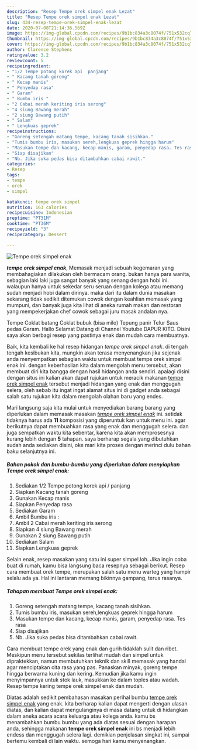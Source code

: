 ```yaml
---
description: "Resep Tempe orek simpel enak Lezat"
title: "Resep Tempe orek simpel enak Lezat"
slug: 434-resep-tempe-orek-simpel-enak-lezat
date: 2020-07-08T21:14:36.569Z
image: https://img-global.cpcdn.com/recipes/9b1bc834a3c8074f/751x532cq70/tempe-orek-simpel-enak-foto-resep-utama.jpg
thumbnail: https://img-global.cpcdn.com/recipes/9b1bc834a3c8074f/751x532cq70/tempe-orek-simpel-enak-foto-resep-utama.jpg
cover: https://img-global.cpcdn.com/recipes/9b1bc834a3c8074f/751x532cq70/tempe-orek-simpel-enak-foto-resep-utama.jpg
author: Clarence Stephens
ratingvalue: 3.2
reviewcount: 5
recipeingredient:
- "1/2 Tempe potong korek api  panjang"
- " Kacang tanah goreng"
- " Kecap manis"
- " Penyedap rasa"
- " Garam"
- " Bumbu iris "
- "2 Cabai merah keriting iris serong"
- "4 siung Bawang merah"
- "2 siung Bawang putih"
- " Salam"
- " Lengkuas geprek"
recipeinstructions:
- "Goreng setengah matang tempe, kacang tanah sisihkan."
- "Tumis bumbu iris, masukan sereh,lengkuas geprek hingga harum"
- "Masukan tempe dan kacang, kecap manis, garam, penyedap rasa. Tes rasa"
- "Siap disajikan"
- "Nb. Jika suka pedas bisa ditambahkan cabai rawit."
categories:
- Resep
tags:
- tempe
- orek
- simpel

katakunci: tempe orek simpel 
nutrition: 163 calories
recipecuisine: Indonesian
preptime: "PT31M"
cooktime: "PT36M"
recipeyield: "3"
recipecategory: Dessert

---
```



![Tempe orek simpel enak](https://img-global.cpcdn.com/recipes/9b1bc834a3c8074f/751x532cq70/tempe-orek-simpel-enak-foto-resep-utama.jpg)

<b><i>tempe orek simpel enak</i></b>, Memasak menjadi sebuah kegemaran yang membahagiakan dilakukan oleh bermacam orang. bukan hanya para wanita, sebagian laki laki juga sangat banyak yang senang dengan hobi ini. walaupun hanya untuk sekedar seru seruan dengan kolega atau memang sudah menjadi hobi dalam dirinya. maka dari itu dalam dunia masakan sekarang tidak sedikit ditemukan cowok dengan keahlian memasak yang mumpuni, dan banyak juga kita lihat di aneka rumah makan dan restoran yang mempekerjakan chef cowok sebagai juru masak andalan nya.

Tempe Coklat batang Coklat bubuk (bisa milo) Tepung panir Telur Saus pedas Garam. Hallo Selamat Datang di Channel Youtube DAPUR KITO. Disini saya akan berbagi resep yang pastinya enak dan mudah cara membuatnya.

Baik, kita kembali ke hal resep hidangan <i>tempe orek simpel enak</i>. di tengah tengah kesibukan kita, mungkin akan terasa menyenangkan jika sejenak anda menyempatkan sebagian waktu untuk membuat tempe orek simpel enak ini. dengan keberhasilan kita dalam mengolah menu tersebut, akan membuat diri kita bangga dengan hasil hidangan anda sendiri. apalagi disini dengan situs ini kalian akan dapat rujukan untuk meracik makanan <u>tempe orek simpel enak</u> tersebut menjadi hidangan yang enak dan menggugah selera, oleh sebab itu ingat ingat alamat situs ini di gadget anda sebagai salah satu rujukan kita dalam mengolah olahan baru yang endes.


Mari langsung saja kita mulai untuk menyediakan barang barang yang diperlukan dalam memasak masakan <u><i>tempe orek simpel enak</i></u> ini. setidak tidaknya harus ada <b>11</b> komposisi yang diperuntuk kan untuk menu ini. agar berikutnya dapat membuahkan rasa yang enak dan menggugah selera. dan juga sempatkan waktu kita sebentar, karena kita akan memprosesnya kurang lebih dengan <b>5</b> tahapan. saya berharap segala yang dibutuhkan sudah anda sediakan disini, oke mari kita proses dengan merinci dulu bahan baku selanjutnya ini.

<!--inarticleads1-->

##### Bahan pokok dan bumbu-bumbu yang diperlukan dalam menyiapkan Tempe orek simpel enak:

1. Sediakan 1/2 Tempe potong korek api / panjang
1. Siapkan  Kacang tanah goreng
1. Gunakan  Kecap manis
1. Siapkan  Penyedap rasa
1. Sediakan  Garam
1. Ambil  Bumbu iris :
1. Ambil 2 Cabai merah keriting iris serong
1. Siapkan 4 siung Bawang merah
1. Gunakan 2 siung Bawang putih
1. Sediakan  Salam
1. Siapkan  Lengkuas geprek


Selain enak, resep masakan yang satu ini super simpel loh. Jika ingin coba buat di rumah, kamu bisa langsung baca resepnya sebagai berikut. Resep cara membuat orek tempe, merupakan salah satu menu warteg yang hampir selalu ada ya. Hal ini lantaran memang bikinnya gampang, terus rasanya. 

<!--inarticleads2-->

##### Tahapan membuat Tempe orek simpel enak:

1. Goreng setengah matang tempe, kacang tanah sisihkan.
1. Tumis bumbu iris, masukan sereh,lengkuas geprek hingga harum
1. Masukan tempe dan kacang, kecap manis, garam, penyedap rasa. Tes rasa
1. Siap disajikan
1. Nb. Jika suka pedas bisa ditambahkan cabai rawit.


Cara membuat tempe orek yang enak dan gurih tidaklah sulit dan ribet. Meskipun menu tersebut sekilas terlihat mudah dan simpel untuk dipraktekkan, namun membutuhkan teknik dan skill memasak yang handal agar menciptakan cita rasa yang pas. Panaskan minyak, goreng tempe hingga berwarna kuning dan kering. Kemudian jika kamu ingin menyimpannya untuk stok lauk, masukkan ke dalam toples atau wadah. Resep tempe kering tempe orek simpel enak dan mudah. 

Diatas adalah sedikit pembahasan masakan perihal bumbu <u>tempe orek simpel enak</u> yang enak. kita berharap kalian dapat mengerti dengan ulasan diatas, dan kalian dapat mengulanginya di masa datang untuk di hidangkan dalam aneka acara acara keluarga atau kolega anda. kamu bs menambahkan bumbu bumbu yang ada diatas sesuai dengan harapan anda, sehingga makanan <b>tempe orek simpel enak</b> ini bs menjadi lebih endess dan menggugah selera lagi. demikian penjelasan singkat ini, sampai bertemu kembali di lain waktu. semoga hari kamu menyenangkan.
